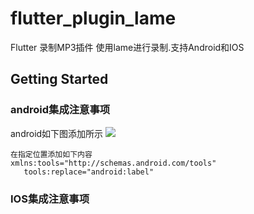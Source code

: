 # flutter_plugin_lame

Flutter 录制MP3插件  使用lame进行录制.支持Android和IOS 

## Getting Started

### android集成注意事项

android如下图添加所示
   ![](.images/android集成步骤1.png)
   
    在指定位置添加如下内容
    xmlns:tools="http://schemas.android.com/tools"
       tools:replace="android:label"
   
   
   
   
   
   
   
   
 


### IOS集成注意事项


